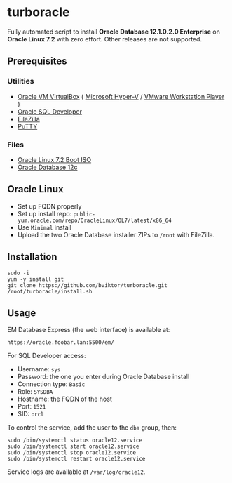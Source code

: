# turboracle

Fully automated script to install **Oracle Database 12.1.0.2.0 Enterprise** on **Oracle Linux 7.2** with zero effort. Other releases are not supported. 

## Prerequisites

### Utilities

- [Oracle VM VirtualBox](https://www.virtualbox.org/wiki/Downloads) ( [Microsoft Hyper-V](https://msdn.microsoft.com/en-us/virtualization/hyperv_on_windows/quick_start/walkthrough_install) / [VMware Workstation Player](https://www.vmware.com/go/downloadplayer) )
- [Oracle SQL Developer](http://www.oracle.com/technetwork/developer-tools/sql-developer/downloads/index.html)
- [FileZilla](https://filezilla-project.org/download.php?type=client)
- [PuTTY](https://blog.splunk.net/64bit-putty/)

### Files

- [Oracle Linux 7.2 Boot ISO](https://edelivery.oracle.com/linux)
- [Oracle Database 12c](http://www.oracle.com/technetwork/database/enterprise-edition/downloads/index.html)

## Oracle Linux

- Set up FQDN properly
- Set up install repo: `public-yum.oracle.com/repo/OracleLinux/OL7/latest/x86_64`
- Use `Minimal` install
- Upload the two Oracle Database installer ZIPs to `/root` with FileZilla.

## Installation

~~~
sudo -i
yum -y install git
git clone https://github.com/bviktor/turboracle.git
/root/turboracle/install.sh
~~~

## Usage

EM Database Express (the web interface) is available at:

~~~
https://oracle.foobar.lan:5500/em/
~~~

For SQL Developer access:

- Username: `sys`
- Password: the one you enter during Oracle Database install
- Connection type: `Basic`
- Role: `SYSDBA`
- Hostname: the FQDN of the host
- Port: `1521`
- SID: `orcl`

To control the service, add the user to the `dba` group, then:

~~~
sudo /bin/systemctl status oracle12.service
sudo /bin/systemctl start oracle12.service
sudo /bin/systemctl stop oracle12.service
sudo /bin/systemctl restart oracle12.service
~~~

Service logs are available at `/var/log/oracle12`.
